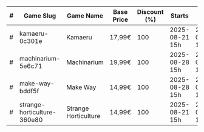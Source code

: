 |#|Game Slug|Game Name|Base Price|Discount (%)|Starts|Ends|
|---|---|---|---|---|---|---|
|#|kamaeru-0c301e|Kamaeru|17,99€|100|2025-08-21 15h|2025-08-28 15h|
|#|machinarium-5e6c71|Machinarium|19,99€|100|2025-08-28 15h|2025-09-04 15h|
|#|make-way-bddf5f|Make Way|14,99€|100|2025-08-28 15h|2025-09-04 15h|
|#|strange-horticulture-360e80|Strange Horticulture|14,99€|100|2025-08-21 15h|2025-08-28 15h|
